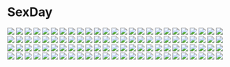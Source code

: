 # SexDay
![](https://konachan.com/image/81c1fc3295b85204cf4b2f21886c506f/Konachan.com%20-%2048767%20akiyama_mio%20hirasawa_yui%20k-on%21%20kotobuki_tsumugi%20tainaka_ritsu.jpg)
![](https://konachan.com/image/b1de53c49088ca305da6548b370d8d43/Konachan.com%20-%2074754%20bicolored_eyes%20brown_hair%20original%20robot%20ruins%20scarf%20short_hair%20skirt%20uniform.jpg)
![](https://konachan.com/jpeg/4d2c38bb9f551083488563aa22ae7000/Konachan.com%20-%20166625%20blonde_hair%20bow%20game_cg%20hearts_%28company%29%20long_hair%20microphone%20natsume_eri%20purple_eyes%20ribbons%20school_uniform%20thighhighs%20tsuji_kokoro%20twintails.jpg)
![](https://konachan.com/jpeg/d8f6f0dd5fe5ffd5f07c7c26662695fc/Konachan.com%20-%20129864%20blush%20breasts%20condom%20glasses%20gray_hair%20hat%20kurobane%20male%20mousegirl%20nazrin%20nipples%20open_shirt%20panties%20short_hair%20tail%20touhou%20underwear%20witch.jpg)
![](https://konachan.com/image/5f3f36f1fcac19e5463e5135fd6c4d95/Konachan.com%20-%2025054%20natsume_aya%20orange%20tenjou_tenge.jpg)
![](https://konachan.com/image/8c66682792d7896d833b691178597ae4/Konachan.com%20-%2041747%20blue%20erect_nipples%20ichijo_eika%20kakesu%20sky_girls.jpg)
![](https://konachan.com/image/86fe1ec3ae89504ebd5661b08f3e15ab/Konachan.com%20-%2041454%20allelujah_haptism%20lockon_stratos%20male%20mobile_suit_gundam%20mobile_suit_gundam_00%20setsuna_f_seiei%20tieria_erde.jpg)
![](https://konachan.com/jpeg/daf86ddbdef89a221dd1686d33948d19/Konachan.com%20-%20181912%20akatsuki-works%20blonde_hair%20game_cg%20hello_lady%21%20long_hair%20purple_eyes%20saeki_hokuto%20takazaki_eru.jpg)
![](https://konachan.com/image/8e22b4e2b0ca58da0d0b90dc9b6dd9d2/Konachan.com%20-%2036660%20tagme.jpg)
![](https://konachan.com/image/841511e10fdd3d89dd107a1c7a7ba029/Konachan.com%20-%20281276%20armor%20brown_eyes%20cape%20gloves%20hoodie%20long_hair%20male%20original%20pixiv_fantasia%20pointed_ears%20ryuuzaki_ichi%20sword%20weapon%20white_hair.jpg)
![](https://konachan.com/jpeg/5a8ef8a6826cf848e25888c4e70fc7f6/Konachan.com%20-%20205054%20blonde_hair%20building%20city%20fate_stay_night%20fate_%28series%29%20gilgamesh%20jisue10%20male%20red_eyes%20saber%20scenic%20school_uniform%20short_hair%20train.jpg)
![](https://konachan.com/jpeg/2fc7dbfb7fbedff2c542de47b82a5d04/Konachan.com%20-%20160640%20breasts%20brown_eyes%20cleavage%20game_cg%20iizuki_tasuku%20long_hair%20lovely_x_cation%20lovely_x_cation_2%20narukawa_hime%20ponytail%20purple_hair%20ribbons%20skirt%20wink.jpg)
![](https://konachan.com/image/11ff2cc51c4beca6f3da28867e271126/Konachan.com%20-%2014870%20all_male%20black%20himura_kenshin%20male%20rurouni_kenshin.jpg)
![](https://konachan.com/image/02e0608bee6b5b9e51a9544c7800b892/Konachan.com%20-%2093523%20aisaka_taiga%20blonde_hair%20blue_hair%20brown_eyes%20brown_hair%20crossover%20dragon_crisis%21%20dress%20school_uniform%20short_hair%20takasu_ryuuji%20toradora.jpg)
![](https://konachan.com/image/6c4b1958bd5362c7780b0bb230f6439e/Konachan.com%20-%20259752%20animal%20armor%20bird%20dress%20ghostblade%20group%20jpeg_artifacts%20logo%20long_hair%20pointed_ears%20realistic%20stairs%20sword%20watermark%20weapon%20white_hair%20wlop.jpg)
![](https://konachan.com/image/6eea844c1265b21cf34455d6eefa2d59/Konachan.com%20-%20303179%20blush%20close%20clouds%20fate_grand_order%20fate_%28series%29%20hat%20jjeono%20mash_kyrielight%20purple_eyes%20purple_hair%20short_hair%20sky.jpg)
![](https://konachan.com/image/50257205c568b690187e45c512014495/Konachan.com%20-%2033558%20tagme.jpg)
![](https://konachan.com/image/ea3fd4a8e5327a786f103b8d16ce640d/Konachan.com%20-%2060385%20ogasawara_akiko%20suzukawa_koume%20taishou_yakyuu_musume.jpg)
![](https://konachan.com/image/b0015ac9469a7a4a69a74135341a129f/Konachan.com%20-%20144991%20bed%20dress%20jpeg_artifacts%20long_hair%20neko_eel%20night%20original%20pink_hair%20purple_eyes%20stars.jpg)
![](https://konachan.com/image/210f3b09585366c675ce9daa53adfbf8/Konachan.com%20-%2068005%20black_hair%20dress%20green_eyes%20green_hair%20hakurei_reimu%20japanese_clothes%20kagiyama_hina%20miko%20red_eyes%20ribbons%20touhou.jpg)
![](https://konachan.com/jpeg/284764d726e33ff095126f2ff5db152d/Konachan.com%20-%20272606%20alchemist_mafercca%20ass%20blush%20game_cg%20long_hair%20mirror_%28game%29%20purple_hair%20red_eyes%20tagme_%28artist%29%20witch.jpg)
![](https://konachan.com/image/a1ccfb4abe8a88e065ee0d68b2d3a2b5/Konachan.com%20-%2032980%20tagme.jpg)
![](https://konachan.com/image/122a96a570c50c7d2e93e2cdabaf0e9d/Konachan.com%20-%20102953%20bow%20flowers%20hakurei_reimu%20japanese_clothes%20miko%20mochinu%20touhou%20white%20wristwear.jpg)
![](https://konachan.com/image/95fbd7459146151dd73956aa9a43e3f9/Konachan.com%20-%20143296%20animal_ears%20blue_hair%20breasts%20fuji_shinobu%20galaxy_angel%20green_eyes%20mint_blancmanche%20nude%20pussy%20short_hair%20signed%20tagme%20thighhighs%20uncensored.jpg)
![](https://konachan.com/jpeg/748fc63e602415b592e9d61b38aff18f/Konachan.com%20-%20267962%20black_hair%20blue_eyes%20clouds%20darling_in_the_franxx%20horns%20male%20neon_genesis_evangelion%20parody%20pink_hair%20riooo%20short_hair%20sky%20stars%20watermark%20zero_two.jpg)
![](https://konachan.com/jpeg/ea8cfd3e94a82b8afb0e2647030ee8c2/Konachan.com%20-%20303076%20aata1007%20aliasing%20bikini%20blue_eyes%20blush%20breasts%20brown_eyes%20clouds%20gloves%20gray_hair%20group%20long_hair%20mikuma_tomo%20navel%20shorts%20sky%20swimsuit%20water.jpg)
![](https://konachan.com/image/cdf5d8eba2a29ff0ecd11f8f734d50cb/Konachan.com%20-%2053730%2011_eyes%20breast_grab%20garter_belt%20hagiwara_onsen%20kuroshiba_kanae%20momono_shiori%20panties%20red_eyes%20stockings%20thighhighs%20underwear%20youta%20yuri.jpg)
![](https://konachan.com/jpeg/167b19c832b5bcba8f19edc47b52cab3/Konachan.com%20-%20274996%20black_hair%20blush%20breast_hold%20breasts%20censored%20headband%20long_hair%20mizushina_minato%20navel%20nipples%20nude%20original%20paizuri%20penis%20purple_eyes%20waifu2x%20white.jpg)
![](https://konachan.com/image/3c99f8e06e9e4992d5a952cb6a24869a/Konachan.com%20-%20225022%20aqua_eyes%20kobuichi%20long_hair%20pantyhose%20ponytail%20ribbons%20school_uniform%20senren_banka%20skirt_lift%20tomotake_yoshino%20watermark%20white_hair%20yuzusoft.jpg)
![](https://konachan.com/image/b40baa7913a181bf5a13f5fe3ce4c5d9/Konachan.com%20-%20199443%20aqua_hair%20boots%20car%20elbow_gloves%20gloves%20hatsune_miku%20headphones%20long_hair%20tameiki%20twintails%20vocaloid%20white%20yellow_eyes.jpg)
![](https://konachan.com/image/4e8ed583a750672c9266a3ea67fdc9c9/Konachan.com%20-%20178257%20city%20clouds%20kaname_madoka%20mahou_shoujo_madoka_magica%20pink_hair%20red_eyes%20sakuraba_yuuki%20short_hair%20skirt%20sky%20tears.jpg)
![](https://konachan.com/image/f5d9bc47e3b83ab4927ec8ad88d7a556/Konachan.com%20-%20301918%20bow%20dress%20hatsune_miku%20hoodie%20kagamine_len%20kagamine_rin%20kaito%20male%20megurine_luka%20meiko%20shorts%20sogawa66%20vocaloid.jpg)
![](https://konachan.com/image/36b7b229196c061bbe440b5ce97c62d6/Konachan.com%20-%2053884%20cattleya_yvette_la_baume_le_blanc_de_la_fontaine%20elenor%20louise_fran%C3%A7oise_le_blanc_de_la_valli%C3%A8re%20zero_no_tsukaima.jpg)
![](https://konachan.com/image/96360d7534e794c1d5d5a50d64db98c1/Konachan.com%20-%2014995%20haruno_sakura%20male%20naruto%20uchiha_sasuke%20uzumaki_naruto.jpg)
![](https://konachan.com/image/b7f99cd45c794893bcc2fbf2784f5901/Konachan.com%20-%2047045%20car%20mechagirl%20nopan%20pussy%20realistic%20spread_legs%20tagme%20uncensored%20underboob.jpg)
![](https://konachan.com/image/4bcecc7842d108011207c432c784c379/Konachan.com%20-%20141699%20atelier_totori%20brown_hair%20dress%20flowers%20long_hair%20purple_eyes%20saha%20totooria_helmold.jpg)
![](https://konachan.com/image/4ac24f0d910c392dc1e53ce27531ff7a/Konachan.com%20-%20213993%20blazblue%20brown_hair%20long_hair%20paper%20tsubaki_yayoi%20venomrobo%20wings.jpg)
![](https://konachan.com/image/73b0c75128ab52fc64981cb8f910be5c/Konachan.com%20-%20112319%20ass%20breasts%20brown_eyes%20brown_hair%20cleavage%20original%20thighhighs%20togusa_masamu.jpg)
![](https://konachan.com/image/4ffbcae7c2b5bc24cb6cb0f47ad3d356/Konachan.com%20-%20111378%20aqua_eyes%20aqua_hair%20clouds%20echoayane%20hatsune_miku%20skirt%20sky%20twintails%20vocaloid.jpg)
![](https://konachan.com/jpeg/a5a27b63ea1fb78d79e001820da0a16a/Konachan.com%20-%20179780%20blonde_hair%20blue_eyes%20breasts%20game_cg%20kazunari%20koisuru_shimai_no_sextet%20long_hair%20mihama_yuuka%20navel%20nipples%20panties%20peassoft%20spread_legs%20underwear.jpg)
![](https://konachan.com/jpeg/42fb9bb872709b5331c8ed49ac6a876b/Konachan.com%20-%20114831%20all_male%20janemere%20male%20original.jpg)
![](https://konachan.com/jpeg/b87dd7f77ef93b2c8248ace9c7711018/Konachan.com%20-%20258858%20anthropomorphism%20aqua_eyes%20azur_lane%20blush%20breasts%20cleavage%20fang%20long_hair%20ponytail%20purple_hair%20ribbons%20skirt%20thighhighs%20unacchi_%28nyusankin%29.jpg)
![](https://konachan.com/image/e31533827167e38389e85ae9400afe3b/Konachan.com%20-%2040259%20birdy_cephon_altera%20birdy_the_mighty.jpg)
![](https://konachan.com/image/8667d0e86fb520f3bf7a0be4e795130c/Konachan.com%20-%20101522%20akemi_homura%20blue_hair%20headband%20long_hair%20mahou_shoujo_madoka_magica%20mozuku_doukoukai%20school_uniform.jpg)
![](https://konachan.com/image/a0ba2f502b662dc183f9a6779e471d3e/Konachan.com%20-%2018286%20fuu%20samurai_champloo.jpg)
![](https://konachan.com/image/8ef189130c5f952131e592fc2704772c/Konachan.com%20-%2019177%20afternoon%20ashinano_hitoshi%20blue%20ginko_%28mushishi%29%20mushishi%20smoking.jpg)
![](https://konachan.com/jpeg/77d9606f19520dae536d4d7dcfc4bde1/Konachan.com%20-%2092320%20bondage%20gradient%20hatsune_miku%20long_hair%20murakami_suigun%20panties%20striped_panties%20thighhighs%20twintails%20underwear%20vocaloid.jpg)
![](https://konachan.com/jpeg/01797557e0fcef3390f19f4418c649d1/Konachan.com%20-%20153768%20animal_ears%20atomix%20dark_skin%20dress%20foxgirl%20hat%20long_hair%20multiple_tails%20original%20raev%20staff%20tagme%20tail%20thighhighs%20white%20white_hair%20witch_hat.jpg)
![](https://konachan.com/image/2bddd0a360a682c2ca657b9809a3260e/Konachan.com%20-%2058634%206u_%28eternal_land%29%20flandre_scarlet%20touhou%20vampire%20wings.jpg)
![](https://konachan.com/image/94d732183cac3a19da4973d8ddcf73ab/Konachan.com%20-%2090974%20hoshiguma_yuugi%20ibuki_suika%20minazuki_randoseru%20pointed_ears%20touhou.jpg)
![](https://konachan.com/jpeg/c389399c7538b18709582d082a868bb6/Konachan.com%20-%20169987%20black_hair%20blush%20butterfly%20dress%20flowers%20green_eyes%20long_hair%20ribbons%20rose%20see_through%20sky%20snow%20tinkle.jpg)
![](https://konachan.com/jpeg/b95631d95bd2b3ed70079fa0d24e5a3b/Konachan.com%20-%2046071%20japanese_clothes%20tsukinon%20yukata.jpg)
![](https://konachan.com/image/59feda0266833ae21b02096560da9449/Konachan.com%20-%20202670%20barefoot%20black_hair%20breasts%20brown_hair%20cleavage%20food%20fruit%20group%20hat%20navel%20oboro_%28kancolle%29%20pink_hair%20sumeragi_hamao%20swimsuit%20water%20watermelon.jpg)
![](https://konachan.com/jpeg/d5e9f55dc04f7a78a1e5f70f027ea053/Konachan.com%20-%2018564%20close%20mai%20pink_hair%20popotan%20poyoyon_rokku%20tagme%20vector.jpg)
![](https://konachan.com/image/c3a5167d3fa9b0a6af7388d75058930a/Konachan.com%20-%20155607%20blush%20dress%20original%20pantyhose%20red_eyes%20totsuka_%28kapadaizin%29.jpg)
![](https://konachan.com/jpeg/39ddea76d926a396e1f3c2dc6caaa2be/Konachan.com%20-%20214150%20aliasing%20anthropomorphism%20blush%20breasts%20cleavage%20kantai_collection%20kashima_%28kancolle%29%20nironiro%20panties%20underwear.jpg)
![](https://konachan.com/jpeg/2f4814aaf8ec7ca597303b5e913ba37e/Konachan.com%20-%20200484%202girls%20blonde_hair%20blue_eyes%20blush%20braids%20brown_hair%20gloves%20kneehighs%20long_hair%20panties%20passevo%20red_eyes%20ribbons%20scarf%20sideboob%20skirt%20underwear%20white.jpg)
![](https://konachan.com/image/ce94ba06069265d7fe97206f41a1703c/Konachan.com%20-%20100015%20aqua_hair%20barefoot%20bra%20breasts%20cameltoe%20cleavage%20crying%20hatsune_miku%20long_hair%20panties%20striped_panties%20tears%20twintails%20underboob%20underwear%20vocaloid.jpg)
![](https://konachan.com/image/3bcf576382fe4869fb118020144d8264/Konachan.com%20-%2017703%20trigun%20vash_the_stampede.jpg)
![](https://konachan.com/image/3174b9fa0059346aaa35cf07a0e1a4e5/Konachan.com%20-%2032118%20all_male%20black%20gothic%20male%20moyashimon%20thighhighs%20trap%20yuuki_kei.jpg)
![](https://konachan.com/jpeg/41585f740dfc2c86db13708bf7ee7e7b/Konachan.com%20-%20175089%20aqua_eyes%20aqua_hair%20blush%20bodysuit%20bondage%20boots%20censored%20christmas%20collar%20cum%20elbow_gloves%20gloves%20male%20nude%20penis%20shackles%20twintails%20vocaloid%20wokada.jpg)
![](https://konachan.com/jpeg/4b01f45ada7a30b0b870d36ad582dcf0/Konachan.com%20-%20269223%20animal_ears%20blush%20breasts%20red_eyes%20ribbons%20school_uniform%20shirt%20short_hair%20skirt%20tail%20thighhighs%20touhou%20white_hair%20wolfgirl%20zettai_ryouiki.jpg)
![](https://konachan.com/jpeg/017bf92df022cb1f91a8508b08ddc9a5/Konachan.com%20-%20281726%20animal_ears%20bed%20blush%20breasts%20catgirl%20fang%20green_eyes%20juugonichi_%28wheeliex2%29%20long_hair%20navel%20original%20pink_hair%20shorts%20sketch%20tail%20tears.jpg)
![](https://konachan.com/image/99a06c1813333436aee2385ccc6818fa/Konachan.com%20-%2071417%20hatsune_miku%20twintails%20vocaloid.jpg)
![](https://konachan.com/jpeg/5680d6c189305a9d89b79e2fedbd2989/Konachan.com%20-%20259777%20animal_ears%20ass%20bath%20black_hair%20blush%20breasts%20catgirl%20final_fantasy%20final_fantasy_xiv%20kazenokaze%20miqo%27te%20nude%20short_hair%20sideboob%20tail%20tattoo%20water.jpg)
![](https://konachan.com/jpeg/09304c8a839fd95f69d9b549fa253c59/Konachan.com%20-%20248273%20bandage%20bikini%20blue_eyes%20bow%20choker%20clouds%20desert%20drink%20glasses%20horns%20male%20navel%20ribbons%20short_hair%20shorts%20sky%20swimsuit%20umbrella%20weapon%20wet%20yorozu.jpg)
![](https://konachan.com/image/ca55cc4f2b1f300ed6483d0cdadd019a/Konachan.com%20-%20150984%20christmas%20garter%20hatsune_miku%20kagamine_rin%20kotobamaru%20megurine_luka%20skirt%20underwear%20upskirt%20vocaloid.jpg)
![](https://konachan.com/jpeg/e2015616b1e1fd013e4f03a652d908f9/Konachan.com%20-%2039037%20bikini%20hayate_no_gotoku%20nishizawa_ayumu%20sanzenin_nagi%20school_swimsuit%20swimsuit.jpg)
![](https://konachan.com/jpeg/0a328b5a3856c25ba9b29fdbb00a0d65/Konachan.com%20-%20153064%20chaos_labyrinth%20debonosu%20dress.jpg)
![](https://konachan.com/jpeg/f711fca80205a4f76e9dfd1fd4e3612e/Konachan.com%20-%20246595%20beach%20blonde_hair%20blush%20breasts%20green_eyes%20jeff_macanoli%20nude%20original%20pussy%20spread_legs%20uncensored.jpg)
![](https://konachan.com/image/2d2be48b5f555284736f871fb1bdd452/Konachan.com%20-%20235996%20afukuro%20anthropomorphism%20bikini%20blue_eyes%20blush%20breasts%20cameltoe%20gray_hair%20open_shirt%20pantyhose%20school_uniform%20short_hair%20spread_legs%20swimsuit.jpg)
![](https://konachan.com/jpeg/a457fcdf0a28b869d015a397a982372d/Konachan.com%20-%20241365%20annin_doufu%20idolmaster%20idolmaster_cinderella_girls%20idolmaster_cinderella_girls_starlight_stage%20saionji_kotoka.jpg)
![](https://konachan.com/jpeg/f8ac5bae3f6067214b93d8ea8a4cf426/Konachan.com%20-%20241841%20animal%20armor%20bird%20blue_eyes%20brown_eyes%20dark_skin%20daruk%20green_eyes%20group%20headdress%20long_hair%20male%20ponytail%20red_hair%20revali%20urbosa%20white_hair.jpg)
![](https://konachan.com/jpeg/e5b9edeff6a9259917b91cf24c22d52e/Konachan.com%20-%20169228%20aliasing%20barefoot%20blue_hair%20blush%20brown_eyes%20headband%20long_hair%20miko%20nori_%28nori0001%29%20school_swimsuit%20skirt%20skirt_lift%20swimsuit%20wet%20white.jpg)
![](https://konachan.com/image/a0e7d252905ab3768e9399af536368eb/Konachan.com%20-%20172317%20anus%20aqua_eyes%20aqua_hair%20ass%20blush%20breasts%20car%20emperpep%20gun%20hatsune_miku%20nipples%20open_shirt%20pussy%20twintails%20uncensored%20vocaloid%20weapon.jpg)
![](https://konachan.com/image/63945bee30c9edd33cf2f8084920b595/Konachan.com%20-%20297496%20all_male%20animal_ears%20astolfo%20bow%20bunny_ears%20kana616%20long_hair%20male%20navel%20panties%20pink_hair%20purple_eyes%20shirt_lift%20thighhighs%20trap%20underwear%20watermark.jpg)
![](https://konachan.com/image/24e53573aec011cf818910a423508796/Konachan.com%20-%2064744%20mibu_natsuki%20takano_miyuki%20tetsudou_musume%20tomytec.jpg)
![](https://konachan.com/jpeg/4940086ab2b64cd2d230bb823752ce31/Konachan.com%20-%2086704%20bicolored_eyes%20blue_hair%20close%20tatara_kogasa%20touhou.jpg)
![](https://konachan.com/image/ea1c81c196da6c12964e7b22686e0423/Konachan.com%20-%20172677%20ass%20black_hair%20breasts%20elbow_gloves%20freija_jung%20gloves%20green_eyes%20nude%20original%20short_hair%20signed%20skintight%20thighhighs%20vector%20yf%20zoom_layer.jpg)
![](https://konachan.com/jpeg/c415644d6665fa0bd79fed2a1fae4c1c/Konachan.com%20-%20246888%202girls%20aqua_eyes%20blush%20boots%20long_hair%20nagishiro_mito%20original%20short_hair%20shorts%20white_hair.jpg)
![](https://konachan.com/jpeg/dde3026f887ed28c1269bfa49ced2ff1/Konachan.com%20-%20301370%20apron%20gamuo%20gray_hair%20headdress%20kokkoro%20loli%20maid%20panties%20pointed_ears%20princess_connect%21%20purple_eyes%20short_hair%20thighhighs%20underwear%20white.jpg)
![](https://konachan.com/image/511f42b526de97811f53bbc30a8f68c1/Konachan.com%20-%2076187%20amami_haruka%20hoshii_miki%20idolmaster.jpg)
![](https://konachan.com/image/b8c6d35b1475ccc8cd01718cb3f78b02/Konachan.com%20-%2092677%20hachune_miku%20hatsune_miku%20kagamine_rin%20megurine_luka%20takoluka%20vocaloid.jpg)
![](https://konachan.com/image/7bced31f758ff93b00bec03f339b983c/Konachan.com%20-%2041424%20amaduyu_tatsuki%20aquaplus%20komaki_ikuno%20leaf%20to_heart%20to_heart_2%20to_heart_2_another_days.jpg)
![](https://konachan.com/jpeg/f347ed50b06a45aa8b1075cf779c14b7/Konachan.com%20-%20257129%20animal%20boots%20bow%20breasts%20building%20cat%20christmas%20headphones%20horns%20logo%20long_hair%20nitroplus%20pink_eyes%20pink_hair%20snow%20sonico%20twintails%20wristwear.jpg)
![](https://konachan.com/image/55d62dac0c67264ecc15c88d8d4ea7b6/Konachan.com%20-%20223819%20blonde_hair%20blue_eyes%20halo%20headdress%20mecha%20mechagirl%20original%20pinakes%20ruins%20sunset%20thighhighs.jpg)
![](https://konachan.com/jpeg/87116e9e26e4d61098cbbd5be9f431f2/Konachan.com%20-%20242675%20bodysuit%20breasts%20erect_nipples%20fate_grand_order%20fate_%28series%29%20long_hair%20purple_hair%20red_eyes%20skintight%20spear%20tagme_%28artist%29%20waifu2x%20weapon.jpg)
![](https://konachan.com/jpeg/b7a731e80d40f4e99682038ff416b4f2/Konachan.com%20-%20285234%20araragi_koyomi%20bakemonogatari%20kissshot_acerolaorion_heartunderblade%20kizumonogatari%20male%20monogatari_%28series%29%20nisemonogatari%20oshino_shinobu%20s_tanly.jpg)
![](https://konachan.com/jpeg/af659d5a4ce1f62ee0dfb7322eb94a4a/Konachan.com%20-%20164696%203rd_eye%20apron%20breasts%20cleavage%20game_cg%20gensou_no_idea%20makita_maki%20nanami_naru%20pink_hair.jpg)
![](https://konachan.com/jpeg/5855bfb3e675df16bc8bd624543a96fe/Konachan.com%20-%20252263%20armor%20braids%20breasts%20cleavage%20dark_skin%20dragon%20food%20game_cg%20gloves%20group%20leafa%20lisbeth%20long_hair%20male%20pina%20pink_eyes%20pink_hair%20strea%20twintails.jpg)
![](https://konachan.com/jpeg/e294820f2a33a51055e6bcafccfbce29/Konachan.com%20-%20169189%20black_hair%20dress%20flowers%20headdress%20long_hair%20maid%20original%20skirt%20stockings%20swordsouls%20yellow_eyes.jpg)
![](https://konachan.com/jpeg/05bca0ee7a3390f5c4519f1444666c1a/Konachan.com%20-%20285535%202girls%20black_hair%20brown_eyes%20building%20city%20hat%20idolmaster%20mask%20night%20pink_eyes%20pink_hair%20short_hair%20sunazuka_akira%20wasabi_%28mecha_karai%29%20yumemi_riamu.jpg)
![](https://konachan.com/jpeg/4220ad4a3c239f6abea72c7875bf9656/Konachan.com%20-%20194697%20black_hair%20breasts%20brown_eyes%20chain%20chuunenpi%20cosplay%20gray%20hat%20nagato_yuki%20nipples%20pussy%20street_fighter%20suzumiya_haruhi_no_yuutsu%20uncensored.jpg)
![](https://konachan.com/jpeg/ec3312bb37ad9531afe354712d096e83/Konachan.com%20-%20253585%202girls%20apron%20aqua_eyes%20black_hair%20brown_eyes%20close%20gray_hair%20logo%20orange%20scarf%20senran_kagura%20short_hair%20tagme_%28artist%29%20yumi_%28senran_kagura%29.jpg)
![](https://konachan.com/image/8e3e3a957ce61381af916fc315b0d21d/Konachan.com%20-%20242612%20animal_ears%20blush%20bunny_ears%20bunnygirl%20long_hair%20nerv110%20original%20red_eyes.jpg)
![](https://konachan.com/image/7cc3b3509924a394fe3b672346a649c0/Konachan.com%20-%20296414%20animal%20ass%20cake%20dog%20food%20ice_cream%20lilac_%28pfeasy%29%20nobody%20original.jpg)
![](https://konachan.com/image/b78ccb3a14d4abebf6e4dcc902cb0ca2/Konachan.com%20-%2060996%202girls%20boku_to_goku_ane_to_umi_no_year%20breasts%20cleavage%20nanami_akira%20nanami_kyouka%20open_shirt%20panties%20red_hair%20tomose_shunsaku%20underwear.jpg)
![](https://konachan.com/jpeg/05efbcb372ab99b0cb229edabe65175e/Konachan.com%20-%20258212%20breasts%20camilla_%28fire_emblem%29%20chiyoda_micro%20cleavage%20close%20cropped%20fire_emblem%20gloves%20headdress%20long_hair%20purple_eyes%20purple_hair%20waifu2x.jpg)
![](https://konachan.com/image/053f1f773b65be225ab3db4ad351282a/Konachan.com%20-%2089007%20barefoot%20brown_hair%20grass%20original%20pairan%20socks%20tree.jpg)
![](https://konachan.com/image/6ab2a4ac2b3387c7bd9702bbd3716691/Konachan.com%20-%20243933%20anal%20ass%20barefoot%20bondage%20brown_hair%20chain%20haruka_%28pokemon%29%20headband%20long_hair%20nakatokung%20pokemon%20signed%20thighhighs%20watermark.jpg)
